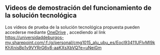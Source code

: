## Videos de demostración del funcionamiento de la solución tecnológica
Los vídeos de prueba de la solución tecnológica propuesta pueden accederse mediante [OneDrive](https://universidaddeburgos-my.sharepoint.com/:f:/g/personal/cmg1015_alu_ubu_es/Eocl93411UFIvMl9kKhXnisBp1v9VYRrG6v8-aaKXsXbVQ?e=uNeiGm) , accediendo al link <https://universidaddeburgos-my.sharepoint.com/:f:/g/personal/cmg1015_alu_ubu_es/Eocl93411UFIvMl9kKhXnisBp1v9VYRrG6v8-aaKXsXbVQ?e=uNeiGm>
